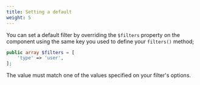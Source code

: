 ```yaml
---
title: Setting a default
weight: 5
---
```


You can set a default filter by overriding the `$filters` property on the component using the same key you used to define your `filters()` method;

```php
public array $filters = [
    'type' => 'user',
];
```

The value must match one of the values specified on your filter's options.
